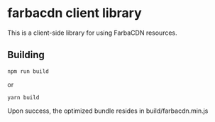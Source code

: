 # farbacdn client library

This is a client-side library for using FarbaCDN resources.

## Building

```
npm run build
```

or

```
yarn build
```

Upon success, the optimized bundle resides in build/farbacdn.min.js
